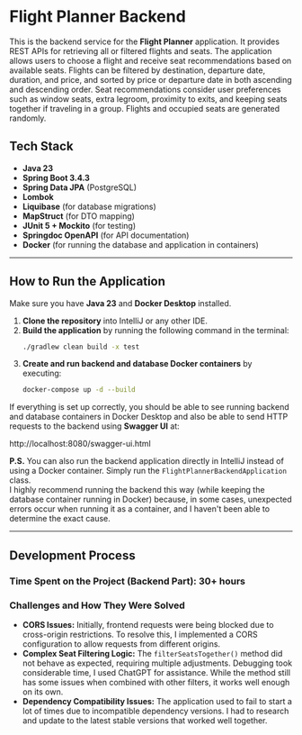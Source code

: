 # Flight Planner Backend

This is the backend service for the **Flight Planner** application. It provides REST APIs for retrieving all or filtered flights and seats.
The application allows users to choose a flight and receive seat recommendations based on available seats. 
Flights can be filtered by destination, departure date, duration, and price, and sorted by price or departure date in both ascending and descending order. 
Seat recommendations consider user preferences such as window seats, extra legroom, proximity to exits, and keeping seats together if traveling in a group. 
Flights and occupied seats are generated randomly.

## Tech Stack
- **Java 23**
- **Spring Boot 3.4.3**
- **Spring Data JPA** (PostgreSQL)
- **Lombok**
- **Liquibase** (for database migrations)
- **MapStruct** (for DTO mapping)
- **JUnit 5 + Mockito** (for testing)
- **Springdoc OpenAPI** (for API documentation)
- **Docker** (for running the database and application in containers)

---

## How to Run the Application

Make sure you have **Java 23** and **Docker Desktop** installed.

1. **Clone the repository** into IntelliJ or any other IDE.
2. **Build the application** by running the following command in the terminal:
    ```sh
   ./gradlew clean build -x test
3. **Create and run backend and database Docker containers** by executing:
    ```sh
   docker-compose up -d --build

If everything is set up correctly, you should be able to see running backend and database containers in Docker Desktop and also be able to send HTTP requests to the backend using **Swagger UI** at:

http://localhost:8080/swagger-ui.html

**P.S.** You can also run the backend application directly in IntelliJ instead of using a Docker container. Simply run the `FlightPlannerBackendApplication` class.  
I highly recommend running the backend this way (while keeping the database container running in Docker) because, in some cases, unexpected errors occur when running it as a container, and I haven't been able to determine the exact cause.


---

## Development Process

### Time Spent on the Project (Backend Part): 30+ hours

### Challenges and How They Were Solved
- **CORS Issues:** Initially, frontend requests were being blocked due to cross-origin restrictions. To resolve this, I implemented a CORS configuration to allow requests from different origins.
- **Complex Seat Filtering Logic:** The `filterSeatsTogether()` method did not behave as expected, requiring multiple adjustments. Debugging took considerable time, I used ChatGPT for assistance. While the method still has some issues when combined with other filters, it works well enough on its own.
- **Dependency Compatibility Issues:** The application used to fail to start a lot of times due to incompatible dependency versions. I had to research and update to the latest stable versions that worked well together.
